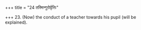 +++
title = "24 तस्मिन्गुरोर्वृत्तिः"

+++
23. (Now) the conduct of a teacher towards his pupil (will be explained).
